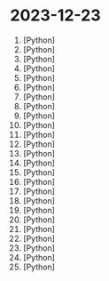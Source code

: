 # 2023-12-23

1. [](https://github.comundefined "Simple, minimal implementation of the Mamba SSM in one file of PyTorch.") [Python]
2. [](https://github.comundefined "Dev tool that writes scalable apps from scratch while the developer oversees the implementation") [Python]
3. [](https://github.comundefined "A collective list of free APIs") [Python]
4. [](https://github.comundefined "🌟 The Multi-Agent Framework: Given one line Requirement, return PRD, Design, Tasks, Repo") [Python]
5. [](https://github.comundefined "Specify what you want it to build, the AI asks for clarification, and then builds it.") [Python]
6. [](https://github.comundefined "一个带web界面的声音克隆工具，使用你的音色或任意声音来录制音频") [Python]
7. [](https://github.comundefined "Revolutionizing Database Interactions with Private LLM Technology") [Python]
8. [](https://github.comundefined "Official code implementation of Vary: Scaling Up the Vision Vocabulary of Large Vision Language Models.") [Python]
9. [](https://github.comundefined "Official implementations for paper: Anydoor: zero-shot object-level image customization") [Python]
10. [](https://github.comundefined "The code for Osprey: Pixel Understanding with Visual Instruction Tuning") [Python]
11. [](https://github.comundefined "Call all LLM APIs using the OpenAI format. Use Bedrock, Azure, OpenAI, Cohere, Anthropic, Ollama, Sagemaker, HuggingFace, Replicate (100+ LLMs)") [Python]
12. [](https://github.comundefined "FaceChain is a deep-learning toolchain for generating your Digital-Twin.") [Python]
13. [](https://github.comundefined "The code releasing for https://image-dream.github.io/") [Python]
14. [](https://github.comundefined "Amphion (/æmˈfaɪən/) is a toolkit for Audio, Music, and Speech Generation. Its purpose is to support reproducible research and help junior researchers and engineers get started in the field of audio, music, and speech generation research and development.") [Python]
15. [](https://github.comundefined "《动手学深度学习》：面向中文读者、能运行、可讨论。中英文版被70多个国家的500多所大学用于教学。") [Python]
16. [](https://github.comundefined "a state-of-the-art-level open visual language model | 多模态预训练模型") [Python]
17. [](https://github.comundefined "Odoo. Open Source Apps To Grow Your Business.") [Python]
18. [](https://github.comundefined "免费；轻量；开源，基于 AIOHTTP 模块实现的小红书图文 / 视频作品采集工具") [Python]
19. [](https://github.comundefined "Ask Questions in natural language and get Answers backed by private sources. Connects to tools like Slack, GitHub, Confluence, etc.") [Python]
20. [](https://github.comundefined "完全免费开源，基于 Requests 模块实现：TikTok 主页/视频/图集/原声；抖音主页/视频/图集/收藏/直播/原声/合集/评论/账号/搜索/热榜数据采集工具") [Python]
21. [](https://github.comundefined "This Is A Discord X OperaGx Nitro Promo Generator") [Python]
22. [](https://github.comundefined "Ansible is a radically simple IT automation platform that makes your applications and systems easier to deploy and maintain. Automate everything from code deployment to network configuration to cloud management, in a language that approaches plain English, using SSH, with no agents to install on remote systems. https://docs.ansible.com.") [Python]
23. [](https://github.comundefined "Wall of Flippers is designed to find Flipper Zero devices using BLE (Bluetooth Low Energy)") [Python]
24. [](https://github.comundefined "Streamlined interface for generating images with AI in Krita. Inpaint and outpaint with optional text prompt, no tweaking required.") [Python]
25. [](https://github.comundefined "Single Image to 3D using Cross-Domain Diffusion") [Python]
